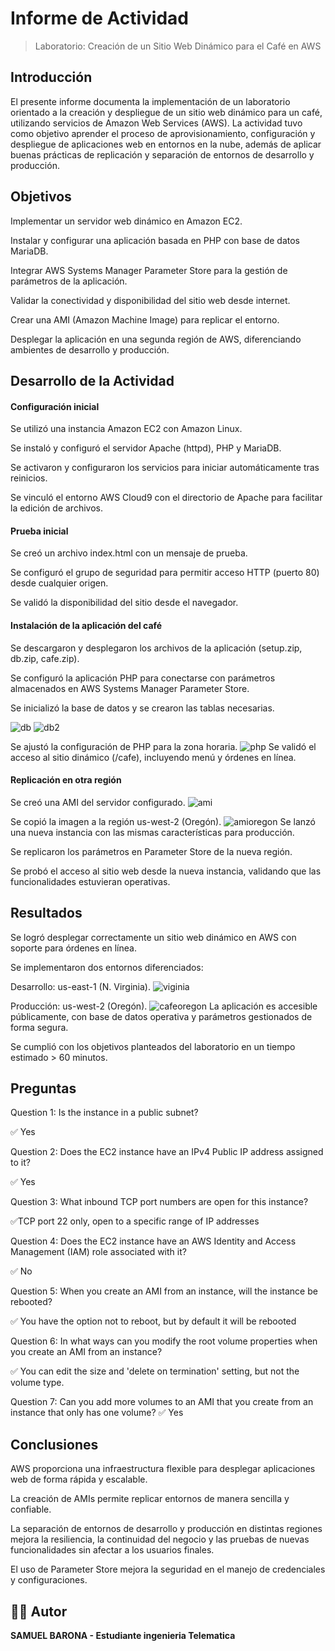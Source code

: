 # Informe de Actividad

> Laboratorio: Creación de un Sitio Web Dinámico para el Café en AWS

 ## Introducción


El presente informe documenta la implementación de un laboratorio orientado a la creación y despliegue de un sitio web dinámico para un café, utilizando servicios de Amazon Web Services (AWS). La actividad tuvo como objetivo aprender el proceso de aprovisionamiento, configuración y despliegue de aplicaciones web en entornos en la nube, además de aplicar buenas prácticas de replicación y separación de entornos de desarrollo y producción.

 ## Objetivos


Implementar un servidor web dinámico en Amazon EC2.

Instalar y configurar una aplicación basada en PHP con base de datos MariaDB.

Integrar AWS Systems Manager Parameter Store para la gestión de parámetros de la aplicación.

Validar la conectividad y disponibilidad del sitio web desde internet.

Crear una AMI (Amazon Machine Image) para replicar el entorno.

Desplegar la aplicación en una segunda región de AWS, diferenciando ambientes de desarrollo y producción.

 ## Desarrollo de la Actividad

 #### Configuración inicial

Se utilizó una instancia Amazon EC2 con Amazon Linux.

Se instaló y configuró el servidor Apache (httpd), PHP y MariaDB.

Se activaron y configuraron los servicios para iniciar automáticamente tras reinicios.

Se vinculó el entorno AWS Cloud9 con el directorio de Apache para facilitar la edición de archivos.

#### Prueba inicial

Se creó un archivo index.html con un mensaje de prueba.

Se configuró el grupo de seguridad para permitir acceso HTTP (puerto 80) desde cualquier origen.

Se validó la disponibilidad del sitio desde el navegador.

#### Instalación de la aplicación del café

Se descargaron y desplegaron los archivos de la aplicación (setup.zip, db.zip, cafe.zip).

Se configuró la aplicación PHP para conectarse con parámetros almacenados en AWS Systems Manager Parameter Store.

Se inicializó la base de datos y se crearon las tablas necesarias.

![db](/Reto%204/Reto4-AWS/src/dbconf.png)
![db2](/Reto%204/Reto4-AWS/src/dbpassword.png)

Se ajustó la configuración de PHP para la zona horaria.
![php](/Reto%204/Reto4-AWS/src/phpconf.png)
Se validó el acceso al sitio dinámico (/cafe), incluyendo menú y órdenes en línea.

#### Replicación en otra región

Se creó una AMI del servidor configurado.
![ami](/Reto%204/Reto4-AWS/src/Instancia.png)

Se copió la imagen a la región us-west-2 (Oregón).
![amioregon](/Reto%204/Reto4-AWS/src/InstanciaOregon.png)
Se lanzó una nueva instancia con las mismas características para producción.

Se replicaron los parámetros en Parameter Store de la nueva región.

Se probó el acceso al sitio web desde la nueva instancia, validando que las funcionalidades estuvieran operativas.

 ## Resultados

Se logró desplegar correctamente un sitio web dinámico en AWS con soporte para órdenes en línea.

Se implementaron dos entornos diferenciados:

Desarrollo: us-east-1 (N. Virginia).
![viginia](/Reto%204/Reto4-AWS/src/pagefuncional.png)

Producción: us-west-2 (Oregón).
![cafeoregon](/Reto%204/Reto4-AWS/src/cafeOregon.png)
La aplicación es accesible públicamente, con base de datos operativa y parámetros gestionados de forma segura.

Se cumplió con los objetivos planteados del laboratorio en un tiempo estimado > 60 minutos.

## Preguntas 
Question 1: Is the instance in a public subnet?

✅ Yes
 


Question 2: Does the EC2 instance have an IPv4 Public IP address assigned to it?

✅ Yes
 


Question 3: What inbound TCP port numbers are open for this instance?
 
 ✅TCP port 22 only, open to a specific range of IP addresses


Question 4: Does the EC2 instance have an AWS Identity and Access Management (IAM) role associated with it?
 
✅ No


Question 5: When you create an AMI from an instance, will the instance be rebooted?
 
 ✅ You have the option not to reboot, but by default it will be rebooted


Question 6: In what ways can you modify the root volume properties when you create an AMI from an instance?

 ✅ You can edit the size and 'delete on termination' setting, but not the volume type.
 


Question 7: Can you add more volumes to an AMI that you create from an instance that only has one volume?
 ✅ Yes
 


 ## Conclusiones

AWS proporciona una infraestructura flexible para desplegar aplicaciones web de forma rápida y escalable.

La creación de AMIs permite replicar entornos de manera sencilla y confiable.

La separación de entornos de desarrollo y producción en distintas regiones mejora la resiliencia, la continuidad del negocio y las pruebas de nuevas funcionalidades sin afectar a los usuarios finales.

El uso de Parameter Store mejora la seguridad en el manejo de credenciales y configuraciones.

## 👨‍💻 Autor 
**SAMUEL BARONA - Estudiante ingenieria Telematica** 